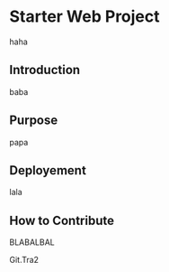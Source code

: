 # Starter Web Project
haha
## Introduction
baba
## Purpose
papa
## Deployement
lala
## How to Contribute
BLABALBAL

Git.Tra2